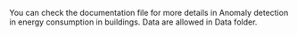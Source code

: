 You can check the documentation file for more details in Anomaly detection in energy consumption in buildings.
Data are allowed in Data folder.
